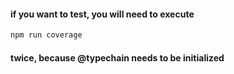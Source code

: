 #### if you want to test, you will need to execute 
```sh
npm run coverage
```
#### twice, because @typechain needs to be initialized